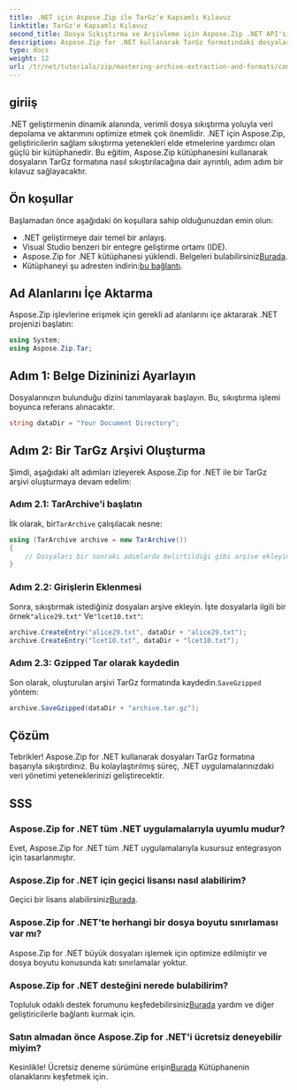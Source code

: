 ```yaml
---
title: .NET için Aspose.Zip ile TarGz'e Kapsamlı Kılavuz
linktitle: TarGz'e Kapsamlı Kılavuz
second_title: Dosya Sıkıştırma ve Arşivleme için Aspose.Zip .NET API'si
description: Aspose.Zip for .NET kullanarak TarGz formatındaki dosyaları nasıl etkili bir şekilde sıkıştıracağınızı keşfedin. Bu ayrıntılı eğitim, ortamınızı kurmaktan her şeyi kapsar.
type: docs
weight: 12
url: /tr/net/tutorials/zip/mastering-archive-extraction-and-formats/comprehensive-guide-to-tar-gz/
---
```

## giriiş

.NET geliştirmenin dinamik alanında, verimli dosya sıkıştırma yoluyla veri depolama ve aktarımını optimize etmek çok önemlidir. .NET için Aspose.Zip, geliştiricilerin sağlam sıkıştırma yetenekleri elde etmelerine yardımcı olan güçlü bir kütüphanedir. Bu eğitim, Aspose.Zip kütüphanesini kullanarak dosyaların TarGz formatına nasıl sıkıştırılacağına dair ayrıntılı, adım adım bir kılavuz sağlayacaktır.

## Ön koşullar

Başlamadan önce aşağıdaki ön koşullara sahip olduğunuzdan emin olun:

- .NET geliştirmeye dair temel bir anlayış.
- Visual Studio benzeri bir entegre geliştirme ortamı (IDE).
-  Aspose.Zip for .NET kütüphanesi yüklendi. Belgeleri bulabilirsiniz[Burada](https://reference.aspose.com/zip/net/).
-  Kütüphaneyi şu adresten indirin:[bu bağlantı](https://releases.aspose.com/zip/net/).

## Ad Alanlarını İçe Aktarma

Aspose.Zip işlevlerine erişmek için gerekli ad alanlarını içe aktararak .NET projenizi başlatın:

```csharp
using System;
using Aspose.Zip.Tar;
```

## Adım 1: Belge Dizininizi Ayarlayın

Dosyalarınızın bulunduğu dizini tanımlayarak başlayın. Bu, sıkıştırma işlemi boyunca referans alınacaktır.

```csharp
string dataDir = "Your Document Directory";
```

## Adım 2: Bir TarGz Arşivi Oluşturma

Şimdi, aşağıdaki alt adımları izleyerek Aspose.Zip for .NET ile bir TarGz arşivi oluşturmaya devam edelim:

### Adım 2.1: TarArchive'i başlatın

 İlk olarak, bir`TarArchive` çalışılacak nesne:

```csharp
using (TarArchive archive = new TarArchive())
{
    // Dosyaları bir sonraki adımlarda belirtildiği gibi arşive ekleyin
}
```

### Adım 2.2: Girişlerin Eklenmesi

 Sonra, sıkıştırmak istediğiniz dosyaları arşive ekleyin. İşte dosyalarla ilgili bir örnek`"alice29.txt"` Ve`"lcet10.txt"`:

```csharp
archive.CreateEntry("alice29.txt", dataDir + "alice29.txt");
archive.CreateEntry("lcet10.txt", dataDir + "lcet10.txt");
```

### Adım 2.3: Gzipped Tar olarak kaydedin

 Son olarak, oluşturulan arşivi TarGz formatında kaydedin.`SaveGzipped` yöntem:

```csharp
archive.SaveGzipped(dataDir + "archive.tar.gz");
```

## Çözüm

Tebrikler! Aspose.Zip for .NET kullanarak dosyaları TarGz formatına başarıyla sıkıştırdınız. Bu kolaylaştırılmış süreç, .NET uygulamalarınızdaki veri yönetimi yeteneklerinizi geliştirecektir.

## SSS

### Aspose.Zip for .NET tüm .NET uygulamalarıyla uyumlu mudur?
Evet, Aspose.Zip for .NET tüm .NET uygulamalarıyla kusursuz entegrasyon için tasarlanmıştır.

### Aspose.Zip for .NET için geçici lisansı nasıl alabilirim?
 Geçici bir lisans alabilirsiniz[Burada](https://purchase.conholdate.com/temporary-license/).

### Aspose.Zip for .NET'te herhangi bir dosya boyutu sınırlaması var mı?
Aspose.Zip for .NET büyük dosyaları işlemek için optimize edilmiştir ve dosya boyutu konusunda katı sınırlamalar yoktur.

### Aspose.Zip for .NET desteğini nerede bulabilirim?
 Topluluk odaklı destek forumunu keşfedebilirsiniz[Burada](https://forum.aspose.com/c/zip/37) yardım ve diğer geliştiricilerle bağlantı kurmak için.

### Satın almadan önce Aspose.Zip for .NET'i ücretsiz deneyebilir miyim?
 Kesinlikle! Ücretsiz deneme sürümüne erişin[Burada](https://releases.aspose.com/zip/net) Kütüphanenin olanaklarını keşfetmek için.